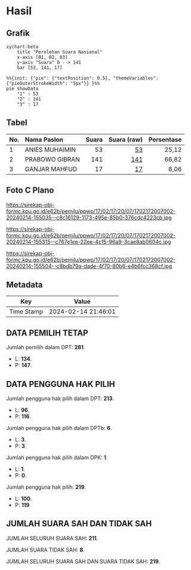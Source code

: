 # Hasil

## Grafik

```mermaid
xychart-beta
    title "Perolehan Suara Nasional"
    x-axis [01, 02, 03]
    y-axis "Suara" 0 --> 141
    bar [53, 141, 17]
```

```mermaid
%%{init: {"pie": {"textPosition": 0.5}, "themeVariables": {"pieOuterStrokeWidth": "5px"}} }%%
pie showData
    "1" : 53
    "2" : 141
    "3" : 17
```

## Tabel

| No. | Nama Paslon    | Suara | Suara (raw) | Persentase |
|:--- |:-------------- | -----:| -----------:| ----------:|
| 1   | ANIES MUHAIMIN | 53    | [53][p-1]   | 25,12      |
| 2   | PRABOWO GIBRAN | 141   | [141][p-2]  | 66,82      |
| 3   | GANJAR MAHFUD  | 17    | [17][p-3]   | 8,06       |


[p-1]: https://github.com/gigit-pemilu/pemilu-2024/blob/main/pilpres/hitung-suara/sub/17-bengkulu/sub/02-rejang-lebong/sub/17-curup-timur/sub/2007-air-meles-bawah/sub/002-tps/sub/paslon-1.txt
[p-2]: https://github.com/gigit-pemilu/pemilu-2024/blob/main/pilpres/hitung-suara/sub/17-bengkulu/sub/02-rejang-lebong/sub/17-curup-timur/sub/2007-air-meles-bawah/sub/002-tps/sub/paslon-2.txt
[p-3]: https://github.com/gigit-pemilu/pemilu-2024/blob/main/pilpres/hitung-suara/sub/17-bengkulu/sub/02-rejang-lebong/sub/17-curup-timur/sub/2007-air-meles-bawah/sub/002-tps/sub/paslon-3.txt

## Foto C Plano

https://sirekap-obj-formc.kpu.go.id/e62b/pemilu/ppwp/17/02/17/20/07/1702172007002-20240214-155035--c8c16129-1173-495e-85b0-376cdc4223cb.jpg

https://sirekap-obj-formc.kpu.go.id/e62b/pemilu/ppwp/17/02/17/20/07/1702172007002-20240214-155315--c767e1ee-22ee-4c15-96a9-3cae8ab0604c.jpg

https://sirekap-obj-formc.kpu.go.id/e62b/pemilu/ppwp/17/02/17/20/07/1702172007002-20240214-155504--c8bdb79a-dade-4f70-80b6-e4b6fcc368cf.jpg


## Metadata

| Key        | Value               |
| ---------- | ------------------- |
| Time Stamp | 2024-02-14 21:46:01 |


## DATA PEMILIH TETAP

Jumlah pemilih dalam DPT: **281**.
 * L: **134**.
 * P: **147**.

## DATA PENGGUNA HAK PILIH

Jumlah pengguna hak pilih dalam DPT: **213**.
 * L: **96**.
 * P: **116**.

Jumlah pengguna hak pilih dalam DPTb: **6**.
 * L: **3**.
 * P: **3**.

Jumlah pengguna hak pilih dalam DPK: **1**.
 * L: **1**.
 * P: **0**.

Jumlah pengguna hak pilih: **219**.
 * L: **100**.
 * P: **119**.

## JUMLAH SUARA SAH DAN TIDAK SAH

JUMLAH SELURUH SUARA SAH: **211**.

JUMLAH SUARA TIDAK SAH: **8**.

JUMLAH SELURUH SUARA SAH DAN SUARA TIDAK SAH: **219**.


